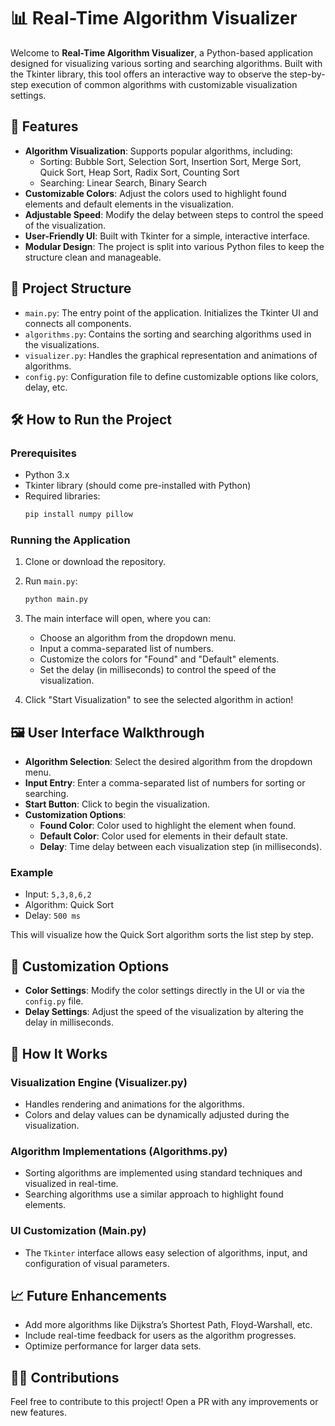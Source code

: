 # 📊 Real-Time Algorithm Visualizer 

Welcome to **Real-Time Algorithm Visualizer**, a Python-based application designed for visualizing various sorting and searching algorithms. Built with the Tkinter library, this tool offers an interactive way to observe the step-by-step execution of common algorithms with customizable visualization settings.

## 🚀 Features

- **Algorithm Visualization**: Supports popular algorithms, including:
  - Sorting: Bubble Sort, Selection Sort, Insertion Sort, Merge Sort, Quick Sort, Heap Sort, Radix Sort, Counting Sort
  - Searching: Linear Search, Binary Search
- **Customizable Colors**: Adjust the colors used to highlight found elements and default elements in the visualization.
- **Adjustable Speed**: Modify the delay between steps to control the speed of the visualization.
- **User-Friendly UI**: Built with Tkinter for a simple, interactive interface.
- **Modular Design**: The project is split into various Python files to keep the structure clean and manageable.

## 📂 Project Structure

- `main.py`: The entry point of the application. Initializes the Tkinter UI and connects all components.
- `algorithms.py`: Contains the sorting and searching algorithms used in the visualizations.
- `visualizer.py`: Handles the graphical representation and animations of algorithms.
- `config.py`: Configuration file to define customizable options like colors, delay, etc.

## 🛠 How to Run the Project

### Prerequisites

- Python 3.x
- Tkinter library (should come pre-installed with Python)
- Required libraries:
  ```bash
  pip install numpy pillow
  ```

### Running the Application

1. Clone or download the repository.
2. Run `main.py`:
   ```bash
   python main.py
   ```

3. The main interface will open, where you can:
   - Choose an algorithm from the dropdown menu.
   - Input a comma-separated list of numbers.
   - Customize the colors for "Found" and "Default" elements.
   - Set the delay (in milliseconds) to control the speed of the visualization.

4. Click "Start Visualization" to see the selected algorithm in action!

## 🖼️ User Interface Walkthrough

- **Algorithm Selection**: Select the desired algorithm from the dropdown menu.
- **Input Entry**: Enter a comma-separated list of numbers for sorting or searching.
- **Start Button**: Click to begin the visualization.
- **Customization Options**:
  - **Found Color**: Color used to highlight the element when found.
  - **Default Color**: Color used for elements in their default state.
  - **Delay**: Time delay between each visualization step (in milliseconds).
  
### Example

- Input: `5,3,8,6,2`
- Algorithm: Quick Sort
- Delay: `500 ms`

This will visualize how the Quick Sort algorithm sorts the list step by step.

## 🔧 Customization Options

- **Color Settings**: Modify the color settings directly in the UI or via the `config.py` file.
- **Delay Settings**: Adjust the speed of the visualization by altering the delay in milliseconds.
  
## 🧠 How It Works

### Visualization Engine (Visualizer.py)
- Handles rendering and animations for the algorithms.
- Colors and delay values can be dynamically adjusted during the visualization.

### Algorithm Implementations (Algorithms.py)
- Sorting algorithms are implemented using standard techniques and visualized in real-time.
- Searching algorithms use a similar approach to highlight found elements.

### UI Customization (Main.py)
- The `Tkinter` interface allows easy selection of algorithms, input, and configuration of visual parameters.

## 📈 Future Enhancements

- Add more algorithms like Dijkstra’s Shortest Path, Floyd-Warshall, etc.
- Include real-time feedback for users as the algorithm progresses.
- Optimize performance for larger data sets.

## 🧑‍💻 Contributions

Feel free to contribute to this project! Open a PR with any improvements or new features.

